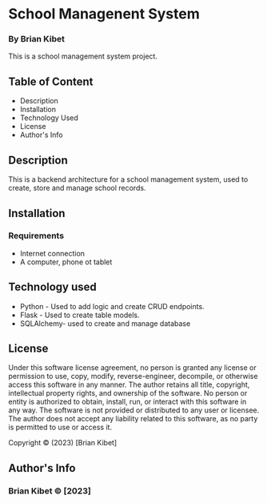 
# School Managenent System

### By Brian Kibet

This is a school management system project.

## Table of Content

* Description
* Installation
* Technology Used
* License
* Author's Info

## Description

This is a backend architecture for a school management system, used to create, store and manage school records.

## Installation

### Requirements

* Internet connection
* A computer, phone ot tablet

## Technology used

* Python - Used to add logic and create CRUD endpoints.
* Flask - Used to create table models.
* SQLAlchemy- used to create and manage database

## License

Under this software license agreement, no person is granted any license or permission to use, copy, modify, reverse-engineer, decompile, or otherwise access this software in any manner. The author retains all title, copyright, intellectual property rights, and ownership of the software. No person or entity is authorized to obtain, install, run, or interact with this software in any way. The software is not provided or distributed to any user or licensee. The author does not accept any liability related to this software, as no party is permitted to use or access it.

Copyright &copy; (2023) [Brian Kibet]


## Author's Info

### Brian Kibet &copy; [2023]


